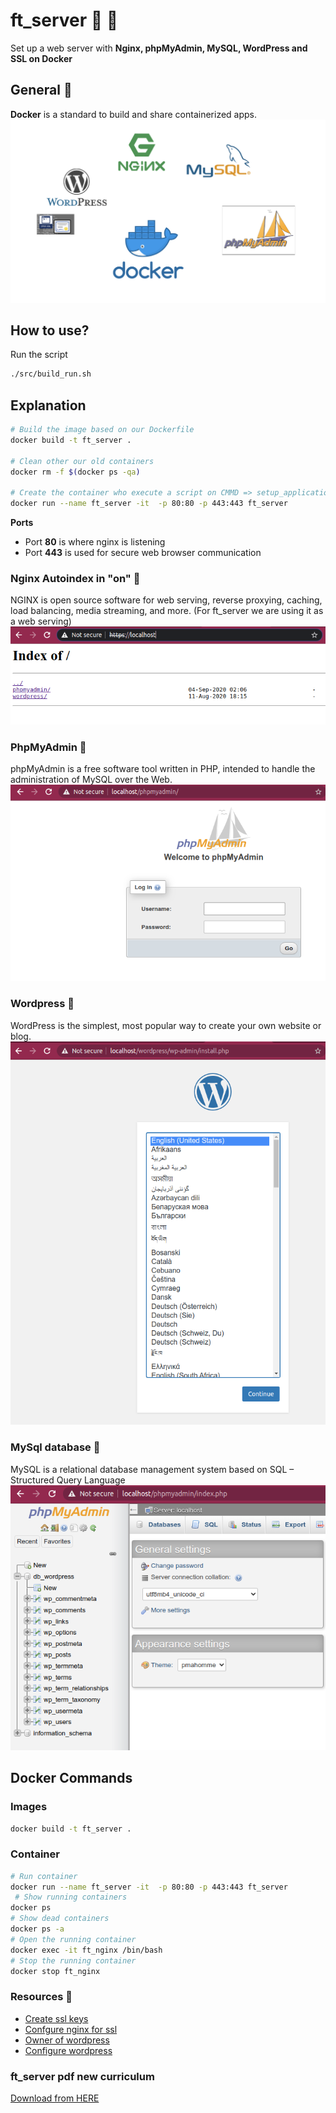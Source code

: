 # ft_server  :whale2: :whale2:
Set up a web server with **Nginx, phpMyAdmin, MySQL, WordPress and SSL on Docker**

##  General :bell:
**Docker** is a standard to build and share containerized apps.
![General Flow](img/general.png)

## How to use?
Run the script 
```bash
./src/build_run.sh
```
## Explanation
```bash
# Build the image based on our Dockerfile
docker build -t ft_server .

# Clean other our old containers
docker rm -f $(docker ps -qa)

# Create the container who execute a script on CMMD => setup_application.sh
docker run --name ft_server -it  -p 80:80 -p 443:443 ft_server
```
**Ports**
- Port **80** is where nginx is listening
- Port **443** is used for secure web browser communication

### Nginx Autoindex in "on"	:busstop:
NGINX is open source software for web serving, reverse proxying, caching, load balancing, media streaming, and more. (For ft_server we are using it as a web serving)
![Autoindex ON](img/autoindex_on.png)

### PhpMyAdmin	:busstop:
phpMyAdmin is a free software tool written in PHP, intended to handle the administration of MySQL over the Web.
![PhpMyAdmin ON](img/phpadmin.png)

### Wordpress	:busstop:
WordPress is the simplest, most popular way to create your own website or blog.
![Wodrpress](img/wordpress.png)

### MySql database	:busstop:
MySQL is a relational database management system based on SQL – Structured Query Language
![MySql database](img/database_mysql.png)


## Docker Commands

### Images
```bash
docker build -t ft_server .
```
### Container

```bash
# Run container
docker run --name ft_server -it  -p 80:80 -p 443:443 ft_server 
 # Show running containers
docker ps
# Show dead containers
docker ps -a 
# Open the running container
docker exec -it ft_nginx /bin/bash
# Stop the running container
docker stop ft_nginx
```

### Resources :jack_o_lantern:

- [Create ssl keys](https://linuxize.com/post/creating-a-self-signed-ssl-certificate/)
- [Confgure nginx for ssl](https://phoenixnap.com/kb/install-ssl-certificate-nginx)
- [Owner of wordpress](https://emiliocastro.com.mx/fixing-wordpress-a-mini-tutorial/)
- [Configure wordpress](https://wordpress.org/support/article/editing-wp-config-php/)


### ft_server pdf  new curriculum
[Download from HERE](https://drive.google.com/file/d/1OlPM7qewRFtc-hkJ7k1q1FJ4vTv1xkWT/view?usp=sharing)

